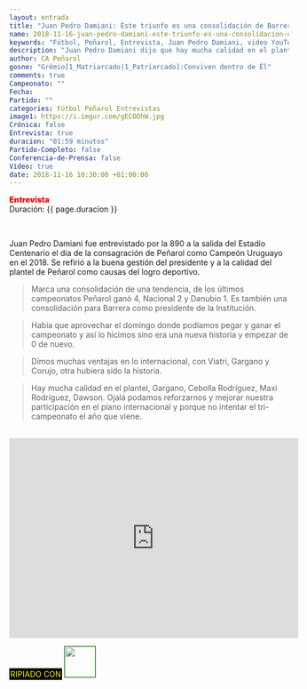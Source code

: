 ```yaml
---
layout: entrada
title: "Juan Pedro Damiani: Éste triunfo es una consolidación de Barrera como presidente"
name: 2018-11-16-juan-pedro-damiani-este-triunfo-es-una-consolidacion-de-barrera-como-presidente.markdown
keywords: "Fútbol, Peñarol, Entrevista, Juan Pedro Damiani, video YouTube"
description: "Juan Pedro Damiani dijo que hay mucha calidad en el plantel de Peñarol como por ej: Gargano, Cebolla Rodríguez, Maxi Rodríguez Dawson y expresó sus deseos de mejorar nuestra participación en el plano internacional y porque no intentar el tri-campeonato el año que viene"
author: CA Peñarol
gosne: "Grêmio[1_Matriarcado|1_Patriarcado]:Conviven dentro de Êl"
comments: true
Campeonato: ""
Fecha:
Partido: ""
categories: Fútbol Peñarol Entrevistas
image1: https://i.imgur.com/gECOOhW.jpg
Crónica: false
Entrevista: true
duracion: "01:59 minutos"
Partido-Completo: false
Conferencia-de-Prensa: false
Video: true
date: 2018-11-16 10:30:00 +01:00:00
---
```


<span style="color:red;font-weight:900">Entrevista</span><br>
<span>Duración: {{ page.duracion }}</span><br>

<br>

Juan Pedro Damiani fue entrevistado por la 890 a la salida del Estadio Centenario el día de la consagración de Peñarol como Campeón Uruguayo en el 2018. Se refirió a la buena gestión del presidente y a la calidad del plantel de Peñarol como causas del logro deportivo.

<blockquote>
  Marca una consolidación de una tendencia, de los últimos campeonatos Peñarol ganó 4, Nacional 2 y Danubio 1. Es también una consolidación para Barrera como presidente de la Institución.
</blockquote>

<blockquote>
  Había que aprovechar el domingo donde podíamos pegar y ganar el campeonato y así lo hicimos sino era una nueva historia y empezar de 0 de nuevo.
</blockquote>

<blockquote>
  Dimos muchas ventajas en lo internacional, con Viatri, Gargano y Corujo, otra hubiera sido la historia.
</blockquote>

<blockquote>
  Hay mucha calidad en el plantel, Gargano, Cebolla Rodríguez, Maxi Rodríguez, Dawson. Ojalá podamos reforzarnos y mejorar nuestra participación en el plano internacional y porque no intentar el tri-campeonato el año que viene.
</blockquote>

<br>

<iframe width="521" height="360" src="https://www.youtube.com/embed/-dSB29odHN0" frameborder="0" allow="accelerometer; autoplay; encrypted-media; gyroscope; picture-in-picture" allowfullscreen></iframe>

<br>

<span style="color:yellow;background:black;padding:2px;">RIPIADO CON</span> <a href="http://ffmpeg.org"><img src="{{ site.url }}/images/ffmpeg.png" width="55px" style="border:1px solid green;"></a>
